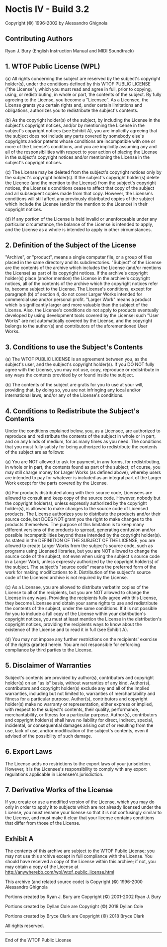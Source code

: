 # Noctis IV - Build 3.2
Copyright (©) 1996-2002 by Alessandro Ghignola

## Contributing Authors
Ryan J. Bury (English Instruction Manual and MIDI Soundtrack)

## 1. WTOF Public License (WPL)
(a) All rights concerning the subject are reserved by the subject's copyright holder(s), under the conditions defined by this WTOF PUBLIC LICENSE ("the License"), which you must read and agree in full, prior to copying, using, or redistributing, in whole or part, the contents of the subject. By fully agreeing to the License, you become a "Licensee". As a Licensee, the License grants you certain rights and, under certain limitations and obligations, authorizes you to redistribute the subject's contents.

(b) As the copyright holder(s) of the subject, by including the License in the subject's copyright notices, and/or by mentioning the License in the subject's copyright notices (see Exhibit A), you are implicitly agreeing that the subject does not include any parts covered by somebody else's copyrights and/or patents whose conditions are incompatible with one or more of the License's conditions, and you are implicitly assuming any and all of the responsibilities with respect to your action of placing the License in the subject's copyright notices and/or mentioning the License in the subject's copyright notices.

(c) The License may be deleted from the subject's copyright notices only by the subject's copyright holder(s). If the subject's copyright holder(s) delete the Licence (and the mention to the License) from the subject's copyright notices, the License's conditions cease to affect that copy of the subject and all subsequent copies made from that copy. However, the License's conditions will still affect any previously distributed copies of the subject which include the License (and/or the mention to the Licence) in their copyright notices.

(d) If any portion of the License is held invalid or unenforceable under any particular circumstance, the balance of the License is intended to apply, and the License as a whole is intended to apply in other circumstances.

## 2. Definition of the Subject of the License
"Archive", or "product", means a single computer file, or a group of files placed in the same directory and its subdirectories. "Subject" of the License are the contents of the archive which includes the License (and/or mentions the License) as part of its copyright notices. If the archive's copyright holder(s) place (and/or mention) the License in the archive's copyright notices, all of the contents of the archive which the copyright notices refer to, become subject to the License. The License's conditions, except for paragraph (b) of section 4, do not cover Larger Works intended for commercial use and/or personal profit. "Larger Work" means a product which is significantly larger and more valuable than the subject of the License. Also, the License's conditions do not apply to products eventually developed by using development tools covered by the License: such "User Works" are not automatically covered by the License, and the copyright belongs to the author(s) and contributors of the aforementioned User Works.

## 3. Conditions to use the Subject's Contents
(a) The WTOF PUBLIC LICENSE is an agreement between you, as the subject's user, and the subject's copyright holder(s). If you DO NOT fully agree with the License, you may not use, copy, reproduce or redistribute in any ways the contents provided by or found inside the subject.

(b) The contents of the subject are gratis for you to use at your will, providing that, by doing so, you are not infringing any local and/or international laws, and/or any of the License's conditions.

## 4. Conditions to Redistribute the Subject's Contents
Under the conditions explained below, you, as a Licensee, are authorized to reproduce and redistribute the contents of the subject in whole or in part, and on any kinds of medium, for as many times as you need. The conditions that you must fully satisfy for being authorized to redistribute the contents of the subject are as follows:

(a) You are NOT allowed to ask for payment, in any forms, for redistributing, in whole or in part, the contents found as part of the subject; of course, you may still charge money for Larger Works (as defined above), whereby users are intended to pay for whatever is included as an integral part of the Larger Work except for the parts covered by the License.

(b) For products distributed along with their source code, Licensees are allowed to consult and keep copy of the source code. However, nobody but the copyright holder(s), unless expressly authorized by the copyright holder(s), is allowed to make changes to the source code of Licensed products. The License authorizes you to distribute the products and/or their source code, but DOES NOT grant you the right to make changes to the products themselves. The purpose of this limitation is to keep many different versions of the products to spread, generating confusion and/or possible incompatibilities beyond those intended by the copyright holder(s). As stated in the DEFINITION OF THE SUBJECT OF THE LICENSE, you are allowed to create Larger Works from the subject's source code, such as programs using Licensed libraries, but you are NOT allowed to change the source code of the subject, not even when using the subject's source code in a Larger Work, unless expressly authorized by the copyright holder(s) of the subject. The subject's "source code" means the preferred form of the work for making modifications to it. Distribution of the subject's source code of the Licensed archive is not required by the License.

(c) As a Licensee, you are allowed to distribute verbatim copies of the License to all of the recipients, but you are NOT allowed to change the License in any ways. Providing the recipients fully agree with this License, they become Licensee and obtain your same rights to use and redistribute the contents of the subject, under the same conditions. If it is not possible for you to include a full copy of the License within your distribution's copyright notices, you must at least mention the License in the distribution's copyright notices, providing the recipients ways to know about the existence of the License and to read it in full (see Exhibit A).

(d) You may not impose any further restrictions on the recipients' exercise of the rights granted herein. You are not responsible for enforcing compliance by third parties to the License.

## 5. Disclaimer of Warranties
Subject's contents are provided by author(s), contributors and copyright holder(s) on an "as is" basis, without warranties of any kind. Author(s), contributors and copyright holder(s) exclude any and all of the implied warranties, including but not limited to, warranties of merchantability and fitness for a particular purpose. Author(s), contributors and copyright holder(s) make no warranty or representation, either express or implied, with respect to the subject's contents, their quality, performance, merchantability, or fitness for a particular purpose. Author(s), contributors and copyright holder(s) shall have no liability for direct, indirect, special, incidental, or consequential damages arising out of or resulting from the use, lack of use, and/or modification of the subject's contents, even if advised of the possibility of such damage.

## 6. Export Laws
The License adds no restrictions to the export laws of your jurisdiction. However, it is the Licensee's responsibility to comply with any export regulations applicable in Licensee's jurisdiction.

## 7. Derivative Works of the License
If you create or use a modified version of the License, which you may do only in order to apply it to subjects which are not already licensed under the License, you must rename your license so that it is not confusingly similar to the License, and must make it clear that your license contains conditions that differ from those of the License.

## Exhibit A
The contents of this archive are subject to the WTOF Public License; you may not use this archive except in full compliance with the License. You should have received a copy of the License within this archive; if not, you may obtain a copy of the License at http://anywherebb.com/wpl/wtof_public_license.html

This archive (and related source code) is Copyright (©) 1996-2000 Alessandro Ghignola

Portions created by Ryan J. Bury are Copyright (©) 2001-2002 Ryan J. Bury

Portions created by Dyllan Cole are Copyright (©) 2018 Dyllan Cole

Portions created by Bryce Clark are Copyright (©) 2018 Bryce Clark

All rights reserved.

---
End of the WTOF Public License
